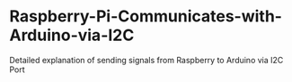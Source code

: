 # Raspberry-Pi-Communicates-with-Arduino-via-I2C
Detailed explanation of sending signals from Raspberry to Arduino via I2C Port
